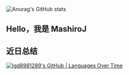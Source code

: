 ![Anurag's GitHub stats](https://github-readme-stats.vercel.app/api?username=MashiroJ&theme=dark&show_icons=true)

## Hello，我是 MashiroJ

## 近日总结

[![lgd8981289's GitHub | Languages Over Time](https://stats.quine.sh/lgd8981289/languages-over-time?theme=dark)](https://quine.sh?utm_source=widgets&utm_campaign=lgd8981289)
